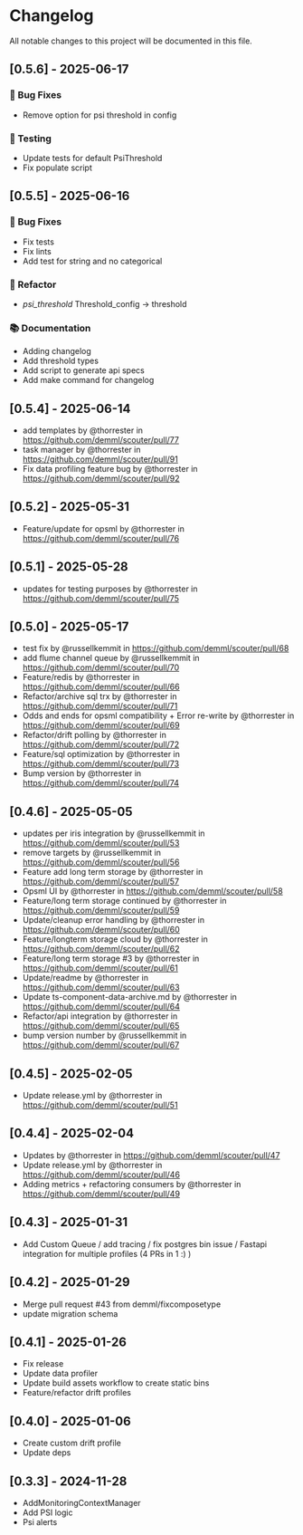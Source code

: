 # Changelog

All notable changes to this project will be documented in this file.

## [0.5.6] - 2025-06-17

### 🐛 Bug Fixes

- Remove option for psi threshold in config

### 🧪 Testing

- Update tests for default PsiThreshold
- Fix populate script

## [0.5.5] - 2025-06-16

### 🐛 Bug Fixes

- Fix tests
- Fix lints
- Add test for string and no categorical

### 🚜 Refactor

- *psi_threshold* Threshold_config -> threshold

### 📚 Documentation

- Adding changelog
- Add threshold types
- Add script to generate api specs
- Add make command for changelog

## [0.5.4] - 2025-06-14

* add templates by @thorrester in https://github.com/demml/scouter/pull/77
* task manager by @thorrester in https://github.com/demml/scouter/pull/91
* Fix data profiling feature bug by @thorrester in https://github.com/demml/scouter/pull/92

## [0.5.2] - 2025-05-31

* Feature/update for opsml by @thorrester in https://github.com/demml/scouter/pull/76

## [0.5.1] - 2025-05-28

* updates for testing purposes by @thorrester in https://github.com/demml/scouter/pull/75

## [0.5.0] - 2025-05-17

* test fix by @russellkemmit in https://github.com/demml/scouter/pull/68
* add flume channel queue by @russellkemmit in https://github.com/demml/scouter/pull/70
* Feature/redis by @thorrester in https://github.com/demml/scouter/pull/66
* Refactor/archive sql trx by @thorrester in https://github.com/demml/scouter/pull/71
* Odds and ends for opsml compatibility + Error re-write by @thorrester in https://github.com/demml/scouter/pull/69
* Refactor/drift polling by @thorrester in https://github.com/demml/scouter/pull/72
* Feature/sql optimization by @thorrester in https://github.com/demml/scouter/pull/73
* Bump version by @thorrester in https://github.com/demml/scouter/pull/74


## [0.4.6] - 2025-05-05

* updates per iris integration by @russellkemmit in https://github.com/demml/scouter/pull/53
* remove targets by @russellkemmit in https://github.com/demml/scouter/pull/56
* Feature add long term storage by @thorrester in https://github.com/demml/scouter/pull/57
* Opsml UI by @thorrester in https://github.com/demml/scouter/pull/58
* Feature/long term storage continued by @thorrester in https://github.com/demml/scouter/pull/59
* Update/cleanup error handling by @thorrester in https://github.com/demml/scouter/pull/60
* Feature/longterm storage cloud by @thorrester in https://github.com/demml/scouter/pull/62
* Feature/long term storage #3 by @thorrester in https://github.com/demml/scouter/pull/61
* Update/readme by @thorrester in https://github.com/demml/scouter/pull/63
* Update ts-component-data-archive.md by @thorrester in https://github.com/demml/scouter/pull/64
* Refactor/api integration by @thorrester in https://github.com/demml/scouter/pull/65
* bump version number by @russellkemmit in https://github.com/demml/scouter/pull/67


## [0.4.5] - 2025-02-05

* Update release.yml by @thorrester in https://github.com/demml/scouter/pull/51

## [0.4.4] - 2025-02-04

* Updates by @thorrester in https://github.com/demml/scouter/pull/47
* Update release.yml by @thorrester in https://github.com/demml/scouter/pull/46
* Adding metrics + refactoring consumers by @thorrester in https://github.com/demml/scouter/pull/49

## [0.4.3] - 2025-01-31

* Add Custom Queue / add tracing / fix postgres bin issue / Fastapi integration for multiple profiles (4 PRs in 1 :) )


## [0.4.2] - 2025-01-29

* Merge pull request #43 from demml/fixcomposetype
* update migration schema

## [0.4.1] - 2025-01-26

* Fix release
* Update data profiler
* Update build assets workflow to create static bins
* Feature/refactor drift profiles

## [0.4.0] - 2025-01-06

* Create custom drift profile
* Update deps

## [0.3.3] - 2024-11-28

* AddMonitoringContextManager
* Add PSI logic
* Psi alerts